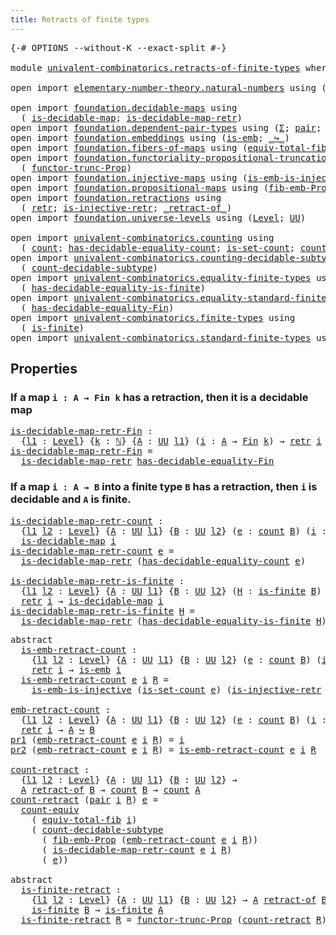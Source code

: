 ```yaml
---
title: Retracts of finite types
---
```


<pre class="Agda"><a id="50" class="Symbol">{-#</a> <a id="54" class="Keyword">OPTIONS</a> <a id="62" class="Pragma">--without-K</a> <a id="74" class="Pragma">--exact-split</a> <a id="88" class="Symbol">#-}</a>

<a id="93" class="Keyword">module</a> <a id="100" href="univalent-combinatorics.retracts-of-finite-types.html" class="Module">univalent-combinatorics.retracts-of-finite-types</a> <a id="149" class="Keyword">where</a>

<a id="156" class="Keyword">open</a> <a id="161" class="Keyword">import</a> <a id="168" href="elementary-number-theory.natural-numbers.html" class="Module">elementary-number-theory.natural-numbers</a> <a id="209" class="Keyword">using</a> <a id="215" class="Symbol">(</a><a id="216" href="elementary-number-theory.natural-numbers.html#1444" class="Datatype">ℕ</a><a id="217" class="Symbol">)</a>

<a id="220" class="Keyword">open</a> <a id="225" class="Keyword">import</a> <a id="232" href="foundation.decidable-maps.html" class="Module">foundation.decidable-maps</a> <a id="258" class="Keyword">using</a>
  <a id="266" class="Symbol">(</a> <a id="268" href="foundation.decidable-maps.html#758" class="Function">is-decidable-map</a><a id="284" class="Symbol">;</a> <a id="286" href="foundation.decidable-maps.html#869" class="Function">is-decidable-map-retr</a><a id="307" class="Symbol">)</a>
<a id="309" class="Keyword">open</a> <a id="314" class="Keyword">import</a> <a id="321" href="foundation.dependent-pair-types.html" class="Module">foundation.dependent-pair-types</a> <a id="353" class="Keyword">using</a> <a id="359" class="Symbol">(</a><a id="360" href="foundation-core.dependent-pair-types.html#502" class="Record">Σ</a><a id="361" class="Symbol">;</a> <a id="363" href="foundation-core.dependent-pair-types.html#575" class="InductiveConstructor">pair</a><a id="367" class="Symbol">;</a> <a id="369" href="foundation-core.dependent-pair-types.html#592" class="Field">pr1</a><a id="372" class="Symbol">;</a> <a id="374" href="foundation-core.dependent-pair-types.html#604" class="Field">pr2</a><a id="377" class="Symbol">)</a>
<a id="379" class="Keyword">open</a> <a id="384" class="Keyword">import</a> <a id="391" href="foundation.embeddings.html" class="Module">foundation.embeddings</a> <a id="413" class="Keyword">using</a> <a id="419" class="Symbol">(</a><a id="420" href="foundation-core.embeddings.html#980" class="Function">is-emb</a><a id="426" class="Symbol">;</a> <a id="428" href="foundation-core.embeddings.html#1062" class="Function Operator">_↪_</a><a id="431" class="Symbol">)</a>
<a id="433" class="Keyword">open</a> <a id="438" class="Keyword">import</a> <a id="445" href="foundation.fibers-of-maps.html" class="Module">foundation.fibers-of-maps</a> <a id="471" class="Keyword">using</a> <a id="477" class="Symbol">(</a><a id="478" href="foundation-core.fibers-of-maps.html#5261" class="Function">equiv-total-fib</a><a id="493" class="Symbol">)</a>
<a id="495" class="Keyword">open</a> <a id="500" class="Keyword">import</a> <a id="507" href="foundation.functoriality-propositional-truncation.html" class="Module">foundation.functoriality-propositional-truncation</a> <a id="557" class="Keyword">using</a>
  <a id="565" class="Symbol">(</a> <a id="567" href="foundation.functoriality-propositional-truncation.html#1451" class="Function">functor-trunc-Prop</a><a id="585" class="Symbol">)</a>
<a id="587" class="Keyword">open</a> <a id="592" class="Keyword">import</a> <a id="599" href="foundation.injective-maps.html" class="Module">foundation.injective-maps</a> <a id="625" class="Keyword">using</a> <a id="631" class="Symbol">(</a><a id="632" href="foundation.injective-maps.html#4595" class="Function">is-emb-is-injective</a><a id="651" class="Symbol">)</a>
<a id="653" class="Keyword">open</a> <a id="658" class="Keyword">import</a> <a id="665" href="foundation.propositional-maps.html" class="Module">foundation.propositional-maps</a> <a id="695" class="Keyword">using</a> <a id="701" class="Symbol">(</a><a id="702" href="foundation-core.propositional-maps.html#2460" class="Function">fib-emb-Prop</a><a id="714" class="Symbol">)</a>
<a id="716" class="Keyword">open</a> <a id="721" class="Keyword">import</a> <a id="728" href="foundation.retractions.html" class="Module">foundation.retractions</a> <a id="751" class="Keyword">using</a>
  <a id="759" class="Symbol">(</a> <a id="761" href="foundation-core.retractions.html#593" class="Function">retr</a><a id="765" class="Symbol">;</a> <a id="767" href="foundation.retractions.html#2840" class="Function">is-injective-retr</a><a id="784" class="Symbol">;</a> <a id="786" href="foundation-core.retractions.html#670" class="Function Operator">_retract-of_</a><a id="798" class="Symbol">)</a>
<a id="800" class="Keyword">open</a> <a id="805" class="Keyword">import</a> <a id="812" href="foundation.universe-levels.html" class="Module">foundation.universe-levels</a> <a id="839" class="Keyword">using</a> <a id="845" class="Symbol">(</a><a id="846" href="Agda.Primitive.html#597" class="Postulate">Level</a><a id="851" class="Symbol">;</a> <a id="853" href="foundation-core.universe-levels.html#222" class="Primitive">UU</a><a id="855" class="Symbol">)</a>

<a id="858" class="Keyword">open</a> <a id="863" class="Keyword">import</a> <a id="870" href="univalent-combinatorics.counting.html" class="Module">univalent-combinatorics.counting</a> <a id="903" class="Keyword">using</a>
  <a id="911" class="Symbol">(</a> <a id="913" href="univalent-combinatorics.counting.html#1759" class="Function">count</a><a id="918" class="Symbol">;</a> <a id="920" href="univalent-combinatorics.counting.html#5721" class="Function">has-decidable-equality-count</a><a id="948" class="Symbol">;</a> <a id="950" href="univalent-combinatorics.counting.html#2336" class="Function">is-set-count</a><a id="962" class="Symbol">;</a> <a id="964" href="univalent-combinatorics.counting.html#2974" class="Function">count-equiv</a><a id="975" class="Symbol">)</a>
<a id="977" class="Keyword">open</a> <a id="982" class="Keyword">import</a> <a id="989" href="univalent-combinatorics.counting-decidable-subtypes.html" class="Module">univalent-combinatorics.counting-decidable-subtypes</a> <a id="1041" class="Keyword">using</a>
  <a id="1049" class="Symbol">(</a> <a id="1051" href="univalent-combinatorics.counting-decidable-subtypes.html#6686" class="Function">count-decidable-subtype</a><a id="1074" class="Symbol">)</a>
<a id="1076" class="Keyword">open</a> <a id="1081" class="Keyword">import</a> <a id="1088" href="univalent-combinatorics.equality-finite-types.html" class="Module">univalent-combinatorics.equality-finite-types</a> <a id="1134" class="Keyword">using</a>
  <a id="1142" class="Symbol">(</a> <a id="1144" href="univalent-combinatorics.equality-finite-types.html#1973" class="Function">has-decidable-equality-is-finite</a><a id="1176" class="Symbol">)</a>
<a id="1178" class="Keyword">open</a> <a id="1183" class="Keyword">import</a> <a id="1190" href="univalent-combinatorics.equality-standard-finite-types.html" class="Module">univalent-combinatorics.equality-standard-finite-types</a> <a id="1245" class="Keyword">using</a>
  <a id="1253" class="Symbol">(</a> <a id="1255" href="univalent-combinatorics.equality-standard-finite-types.html#2796" class="Function">has-decidable-equality-Fin</a><a id="1281" class="Symbol">)</a>
<a id="1283" class="Keyword">open</a> <a id="1288" class="Keyword">import</a> <a id="1295" href="univalent-combinatorics.finite-types.html" class="Module">univalent-combinatorics.finite-types</a> <a id="1332" class="Keyword">using</a>
  <a id="1340" class="Symbol">(</a> <a id="1342" href="univalent-combinatorics.finite-types.html#3664" class="Function">is-finite</a><a id="1351" class="Symbol">)</a>
<a id="1353" class="Keyword">open</a> <a id="1358" class="Keyword">import</a> <a id="1365" href="univalent-combinatorics.standard-finite-types.html" class="Module">univalent-combinatorics.standard-finite-types</a> <a id="1411" class="Keyword">using</a> <a id="1417" class="Symbol">(</a><a id="1418" href="univalent-combinatorics.standard-finite-types.html#2085" class="Function">Fin</a><a id="1421" class="Symbol">)</a>
</pre>
## Properties

### If a map `i : A → Fin k` has a retraction, then it is a decidable map

<pre class="Agda"><a id="is-decidable-map-retr-Fin"></a><a id="1526" href="univalent-combinatorics.retracts-of-finite-types.html#1526" class="Function">is-decidable-map-retr-Fin</a> <a id="1552" class="Symbol">:</a>
  <a id="1556" class="Symbol">{</a><a id="1557" href="univalent-combinatorics.retracts-of-finite-types.html#1557" class="Bound">l1</a> <a id="1560" class="Symbol">:</a> <a id="1562" href="Agda.Primitive.html#597" class="Postulate">Level</a><a id="1567" class="Symbol">}</a> <a id="1569" class="Symbol">{</a><a id="1570" href="univalent-combinatorics.retracts-of-finite-types.html#1570" class="Bound">k</a> <a id="1572" class="Symbol">:</a> <a id="1574" href="elementary-number-theory.natural-numbers.html#1444" class="Datatype">ℕ</a><a id="1575" class="Symbol">}</a> <a id="1577" class="Symbol">{</a><a id="1578" href="univalent-combinatorics.retracts-of-finite-types.html#1578" class="Bound">A</a> <a id="1580" class="Symbol">:</a> <a id="1582" href="foundation-core.universe-levels.html#222" class="Primitive">UU</a> <a id="1585" href="univalent-combinatorics.retracts-of-finite-types.html#1557" class="Bound">l1</a><a id="1587" class="Symbol">}</a> <a id="1589" class="Symbol">(</a><a id="1590" href="univalent-combinatorics.retracts-of-finite-types.html#1590" class="Bound">i</a> <a id="1592" class="Symbol">:</a> <a id="1594" href="univalent-combinatorics.retracts-of-finite-types.html#1578" class="Bound">A</a> <a id="1596" class="Symbol">→</a> <a id="1598" href="univalent-combinatorics.standard-finite-types.html#2085" class="Function">Fin</a> <a id="1602" href="univalent-combinatorics.retracts-of-finite-types.html#1570" class="Bound">k</a><a id="1603" class="Symbol">)</a> <a id="1605" class="Symbol">→</a> <a id="1607" href="foundation-core.retractions.html#593" class="Function">retr</a> <a id="1612" href="univalent-combinatorics.retracts-of-finite-types.html#1590" class="Bound">i</a> <a id="1614" class="Symbol">→</a> <a id="1616" href="foundation.decidable-maps.html#758" class="Function">is-decidable-map</a> <a id="1633" href="univalent-combinatorics.retracts-of-finite-types.html#1590" class="Bound">i</a>
<a id="1635" href="univalent-combinatorics.retracts-of-finite-types.html#1526" class="Function">is-decidable-map-retr-Fin</a> <a id="1661" class="Symbol">=</a>
  <a id="1665" href="foundation.decidable-maps.html#869" class="Function">is-decidable-map-retr</a> <a id="1687" href="univalent-combinatorics.equality-standard-finite-types.html#2796" class="Function">has-decidable-equality-Fin</a>
</pre>
### If a map `i : A → B` into a finite type `B` has a retraction, then `i` is decidable and `A` is finite.

<pre class="Agda"><a id="is-decidable-map-retr-count"></a><a id="1835" href="univalent-combinatorics.retracts-of-finite-types.html#1835" class="Function">is-decidable-map-retr-count</a> <a id="1863" class="Symbol">:</a>
  <a id="1867" class="Symbol">{</a><a id="1868" href="univalent-combinatorics.retracts-of-finite-types.html#1868" class="Bound">l1</a> <a id="1871" href="univalent-combinatorics.retracts-of-finite-types.html#1871" class="Bound">l2</a> <a id="1874" class="Symbol">:</a> <a id="1876" href="Agda.Primitive.html#597" class="Postulate">Level</a><a id="1881" class="Symbol">}</a> <a id="1883" class="Symbol">{</a><a id="1884" href="univalent-combinatorics.retracts-of-finite-types.html#1884" class="Bound">A</a> <a id="1886" class="Symbol">:</a> <a id="1888" href="foundation-core.universe-levels.html#222" class="Primitive">UU</a> <a id="1891" href="univalent-combinatorics.retracts-of-finite-types.html#1868" class="Bound">l1</a><a id="1893" class="Symbol">}</a> <a id="1895" class="Symbol">{</a><a id="1896" href="univalent-combinatorics.retracts-of-finite-types.html#1896" class="Bound">B</a> <a id="1898" class="Symbol">:</a> <a id="1900" href="foundation-core.universe-levels.html#222" class="Primitive">UU</a> <a id="1903" href="univalent-combinatorics.retracts-of-finite-types.html#1871" class="Bound">l2</a><a id="1905" class="Symbol">}</a> <a id="1907" class="Symbol">(</a><a id="1908" href="univalent-combinatorics.retracts-of-finite-types.html#1908" class="Bound">e</a> <a id="1910" class="Symbol">:</a> <a id="1912" href="univalent-combinatorics.counting.html#1759" class="Function">count</a> <a id="1918" href="univalent-combinatorics.retracts-of-finite-types.html#1896" class="Bound">B</a><a id="1919" class="Symbol">)</a> <a id="1921" class="Symbol">(</a><a id="1922" href="univalent-combinatorics.retracts-of-finite-types.html#1922" class="Bound">i</a> <a id="1924" class="Symbol">:</a> <a id="1926" href="univalent-combinatorics.retracts-of-finite-types.html#1884" class="Bound">A</a> <a id="1928" class="Symbol">→</a> <a id="1930" href="univalent-combinatorics.retracts-of-finite-types.html#1896" class="Bound">B</a><a id="1931" class="Symbol">)</a> <a id="1933" class="Symbol">→</a> <a id="1935" href="foundation-core.retractions.html#593" class="Function">retr</a> <a id="1940" href="univalent-combinatorics.retracts-of-finite-types.html#1922" class="Bound">i</a> <a id="1942" class="Symbol">→</a>
  <a id="1946" href="foundation.decidable-maps.html#758" class="Function">is-decidable-map</a> <a id="1963" href="univalent-combinatorics.retracts-of-finite-types.html#1922" class="Bound">i</a>
<a id="1965" href="univalent-combinatorics.retracts-of-finite-types.html#1835" class="Function">is-decidable-map-retr-count</a> <a id="1993" href="univalent-combinatorics.retracts-of-finite-types.html#1993" class="Bound">e</a> <a id="1995" class="Symbol">=</a>
  <a id="1999" href="foundation.decidable-maps.html#869" class="Function">is-decidable-map-retr</a> <a id="2021" class="Symbol">(</a><a id="2022" href="univalent-combinatorics.counting.html#5721" class="Function">has-decidable-equality-count</a> <a id="2051" href="univalent-combinatorics.retracts-of-finite-types.html#1993" class="Bound">e</a><a id="2052" class="Symbol">)</a>

<a id="is-decidable-map-retr-is-finite"></a><a id="2055" href="univalent-combinatorics.retracts-of-finite-types.html#2055" class="Function">is-decidable-map-retr-is-finite</a> <a id="2087" class="Symbol">:</a>
  <a id="2091" class="Symbol">{</a><a id="2092" href="univalent-combinatorics.retracts-of-finite-types.html#2092" class="Bound">l1</a> <a id="2095" href="univalent-combinatorics.retracts-of-finite-types.html#2095" class="Bound">l2</a> <a id="2098" class="Symbol">:</a> <a id="2100" href="Agda.Primitive.html#597" class="Postulate">Level</a><a id="2105" class="Symbol">}</a> <a id="2107" class="Symbol">{</a><a id="2108" href="univalent-combinatorics.retracts-of-finite-types.html#2108" class="Bound">A</a> <a id="2110" class="Symbol">:</a> <a id="2112" href="foundation-core.universe-levels.html#222" class="Primitive">UU</a> <a id="2115" href="univalent-combinatorics.retracts-of-finite-types.html#2092" class="Bound">l1</a><a id="2117" class="Symbol">}</a> <a id="2119" class="Symbol">{</a><a id="2120" href="univalent-combinatorics.retracts-of-finite-types.html#2120" class="Bound">B</a> <a id="2122" class="Symbol">:</a> <a id="2124" href="foundation-core.universe-levels.html#222" class="Primitive">UU</a> <a id="2127" href="univalent-combinatorics.retracts-of-finite-types.html#2095" class="Bound">l2</a><a id="2129" class="Symbol">}</a> <a id="2131" class="Symbol">(</a><a id="2132" href="univalent-combinatorics.retracts-of-finite-types.html#2132" class="Bound">H</a> <a id="2134" class="Symbol">:</a> <a id="2136" href="univalent-combinatorics.finite-types.html#3664" class="Function">is-finite</a> <a id="2146" href="univalent-combinatorics.retracts-of-finite-types.html#2120" class="Bound">B</a><a id="2147" class="Symbol">)</a> <a id="2149" class="Symbol">(</a><a id="2150" href="univalent-combinatorics.retracts-of-finite-types.html#2150" class="Bound">i</a> <a id="2152" class="Symbol">:</a> <a id="2154" href="univalent-combinatorics.retracts-of-finite-types.html#2108" class="Bound">A</a> <a id="2156" class="Symbol">→</a> <a id="2158" href="univalent-combinatorics.retracts-of-finite-types.html#2120" class="Bound">B</a><a id="2159" class="Symbol">)</a> <a id="2161" class="Symbol">→</a>
  <a id="2165" href="foundation-core.retractions.html#593" class="Function">retr</a> <a id="2170" href="univalent-combinatorics.retracts-of-finite-types.html#2150" class="Bound">i</a> <a id="2172" class="Symbol">→</a> <a id="2174" href="foundation.decidable-maps.html#758" class="Function">is-decidable-map</a> <a id="2191" href="univalent-combinatorics.retracts-of-finite-types.html#2150" class="Bound">i</a>
<a id="2193" href="univalent-combinatorics.retracts-of-finite-types.html#2055" class="Function">is-decidable-map-retr-is-finite</a> <a id="2225" href="univalent-combinatorics.retracts-of-finite-types.html#2225" class="Bound">H</a> <a id="2227" class="Symbol">=</a>
  <a id="2231" href="foundation.decidable-maps.html#869" class="Function">is-decidable-map-retr</a> <a id="2253" class="Symbol">(</a><a id="2254" href="univalent-combinatorics.equality-finite-types.html#1973" class="Function">has-decidable-equality-is-finite</a> <a id="2287" href="univalent-combinatorics.retracts-of-finite-types.html#2225" class="Bound">H</a><a id="2288" class="Symbol">)</a>
</pre>
<pre class="Agda"><a id="2303" class="Keyword">abstract</a>
  <a id="is-emb-retract-count"></a><a id="2314" href="univalent-combinatorics.retracts-of-finite-types.html#2314" class="Function">is-emb-retract-count</a> <a id="2335" class="Symbol">:</a>
    <a id="2341" class="Symbol">{</a><a id="2342" href="univalent-combinatorics.retracts-of-finite-types.html#2342" class="Bound">l1</a> <a id="2345" href="univalent-combinatorics.retracts-of-finite-types.html#2345" class="Bound">l2</a> <a id="2348" class="Symbol">:</a> <a id="2350" href="Agda.Primitive.html#597" class="Postulate">Level</a><a id="2355" class="Symbol">}</a> <a id="2357" class="Symbol">{</a><a id="2358" href="univalent-combinatorics.retracts-of-finite-types.html#2358" class="Bound">A</a> <a id="2360" class="Symbol">:</a> <a id="2362" href="foundation-core.universe-levels.html#222" class="Primitive">UU</a> <a id="2365" href="univalent-combinatorics.retracts-of-finite-types.html#2342" class="Bound">l1</a><a id="2367" class="Symbol">}</a> <a id="2369" class="Symbol">{</a><a id="2370" href="univalent-combinatorics.retracts-of-finite-types.html#2370" class="Bound">B</a> <a id="2372" class="Symbol">:</a> <a id="2374" href="foundation-core.universe-levels.html#222" class="Primitive">UU</a> <a id="2377" href="univalent-combinatorics.retracts-of-finite-types.html#2345" class="Bound">l2</a><a id="2379" class="Symbol">}</a> <a id="2381" class="Symbol">(</a><a id="2382" href="univalent-combinatorics.retracts-of-finite-types.html#2382" class="Bound">e</a> <a id="2384" class="Symbol">:</a> <a id="2386" href="univalent-combinatorics.counting.html#1759" class="Function">count</a> <a id="2392" href="univalent-combinatorics.retracts-of-finite-types.html#2370" class="Bound">B</a><a id="2393" class="Symbol">)</a> <a id="2395" class="Symbol">(</a><a id="2396" href="univalent-combinatorics.retracts-of-finite-types.html#2396" class="Bound">i</a> <a id="2398" class="Symbol">:</a> <a id="2400" href="univalent-combinatorics.retracts-of-finite-types.html#2358" class="Bound">A</a> <a id="2402" class="Symbol">→</a> <a id="2404" href="univalent-combinatorics.retracts-of-finite-types.html#2370" class="Bound">B</a><a id="2405" class="Symbol">)</a> <a id="2407" class="Symbol">→</a>
    <a id="2413" href="foundation-core.retractions.html#593" class="Function">retr</a> <a id="2418" href="univalent-combinatorics.retracts-of-finite-types.html#2396" class="Bound">i</a> <a id="2420" class="Symbol">→</a> <a id="2422" href="foundation-core.embeddings.html#980" class="Function">is-emb</a> <a id="2429" href="univalent-combinatorics.retracts-of-finite-types.html#2396" class="Bound">i</a>
  <a id="2433" href="univalent-combinatorics.retracts-of-finite-types.html#2314" class="Function">is-emb-retract-count</a> <a id="2454" href="univalent-combinatorics.retracts-of-finite-types.html#2454" class="Bound">e</a> <a id="2456" href="univalent-combinatorics.retracts-of-finite-types.html#2456" class="Bound">i</a> <a id="2458" href="univalent-combinatorics.retracts-of-finite-types.html#2458" class="Bound">R</a> <a id="2460" class="Symbol">=</a>
    <a id="2466" href="foundation.injective-maps.html#4595" class="Function">is-emb-is-injective</a> <a id="2486" class="Symbol">(</a><a id="2487" href="univalent-combinatorics.counting.html#2336" class="Function">is-set-count</a> <a id="2500" href="univalent-combinatorics.retracts-of-finite-types.html#2454" class="Bound">e</a><a id="2501" class="Symbol">)</a> <a id="2503" class="Symbol">(</a><a id="2504" href="foundation.retractions.html#2840" class="Function">is-injective-retr</a> <a id="2522" href="univalent-combinatorics.retracts-of-finite-types.html#2456" class="Bound">i</a> <a id="2524" href="univalent-combinatorics.retracts-of-finite-types.html#2458" class="Bound">R</a><a id="2525" class="Symbol">)</a>

<a id="emb-retract-count"></a><a id="2528" href="univalent-combinatorics.retracts-of-finite-types.html#2528" class="Function">emb-retract-count</a> <a id="2546" class="Symbol">:</a>
  <a id="2550" class="Symbol">{</a><a id="2551" href="univalent-combinatorics.retracts-of-finite-types.html#2551" class="Bound">l1</a> <a id="2554" href="univalent-combinatorics.retracts-of-finite-types.html#2554" class="Bound">l2</a> <a id="2557" class="Symbol">:</a> <a id="2559" href="Agda.Primitive.html#597" class="Postulate">Level</a><a id="2564" class="Symbol">}</a> <a id="2566" class="Symbol">{</a><a id="2567" href="univalent-combinatorics.retracts-of-finite-types.html#2567" class="Bound">A</a> <a id="2569" class="Symbol">:</a> <a id="2571" href="foundation-core.universe-levels.html#222" class="Primitive">UU</a> <a id="2574" href="univalent-combinatorics.retracts-of-finite-types.html#2551" class="Bound">l1</a><a id="2576" class="Symbol">}</a> <a id="2578" class="Symbol">{</a><a id="2579" href="univalent-combinatorics.retracts-of-finite-types.html#2579" class="Bound">B</a> <a id="2581" class="Symbol">:</a> <a id="2583" href="foundation-core.universe-levels.html#222" class="Primitive">UU</a> <a id="2586" href="univalent-combinatorics.retracts-of-finite-types.html#2554" class="Bound">l2</a><a id="2588" class="Symbol">}</a> <a id="2590" class="Symbol">(</a><a id="2591" href="univalent-combinatorics.retracts-of-finite-types.html#2591" class="Bound">e</a> <a id="2593" class="Symbol">:</a> <a id="2595" href="univalent-combinatorics.counting.html#1759" class="Function">count</a> <a id="2601" href="univalent-combinatorics.retracts-of-finite-types.html#2579" class="Bound">B</a><a id="2602" class="Symbol">)</a> <a id="2604" class="Symbol">(</a><a id="2605" href="univalent-combinatorics.retracts-of-finite-types.html#2605" class="Bound">i</a> <a id="2607" class="Symbol">:</a> <a id="2609" href="univalent-combinatorics.retracts-of-finite-types.html#2567" class="Bound">A</a> <a id="2611" class="Symbol">→</a> <a id="2613" href="univalent-combinatorics.retracts-of-finite-types.html#2579" class="Bound">B</a><a id="2614" class="Symbol">)</a> <a id="2616" class="Symbol">→</a>
  <a id="2620" href="foundation-core.retractions.html#593" class="Function">retr</a> <a id="2625" href="univalent-combinatorics.retracts-of-finite-types.html#2605" class="Bound">i</a> <a id="2627" class="Symbol">→</a> <a id="2629" href="univalent-combinatorics.retracts-of-finite-types.html#2567" class="Bound">A</a> <a id="2631" href="foundation-core.embeddings.html#1062" class="Function Operator">↪</a> <a id="2633" href="univalent-combinatorics.retracts-of-finite-types.html#2579" class="Bound">B</a>
<a id="2635" href="foundation-core.dependent-pair-types.html#592" class="Field">pr1</a> <a id="2639" class="Symbol">(</a><a id="2640" href="univalent-combinatorics.retracts-of-finite-types.html#2528" class="Function">emb-retract-count</a> <a id="2658" href="univalent-combinatorics.retracts-of-finite-types.html#2658" class="Bound">e</a> <a id="2660" href="univalent-combinatorics.retracts-of-finite-types.html#2660" class="Bound">i</a> <a id="2662" href="univalent-combinatorics.retracts-of-finite-types.html#2662" class="Bound">R</a><a id="2663" class="Symbol">)</a> <a id="2665" class="Symbol">=</a> <a id="2667" href="univalent-combinatorics.retracts-of-finite-types.html#2660" class="Bound">i</a>
<a id="2669" href="foundation-core.dependent-pair-types.html#604" class="Field">pr2</a> <a id="2673" class="Symbol">(</a><a id="2674" href="univalent-combinatorics.retracts-of-finite-types.html#2528" class="Function">emb-retract-count</a> <a id="2692" href="univalent-combinatorics.retracts-of-finite-types.html#2692" class="Bound">e</a> <a id="2694" href="univalent-combinatorics.retracts-of-finite-types.html#2694" class="Bound">i</a> <a id="2696" href="univalent-combinatorics.retracts-of-finite-types.html#2696" class="Bound">R</a><a id="2697" class="Symbol">)</a> <a id="2699" class="Symbol">=</a> <a id="2701" href="univalent-combinatorics.retracts-of-finite-types.html#2314" class="Function">is-emb-retract-count</a> <a id="2722" href="univalent-combinatorics.retracts-of-finite-types.html#2692" class="Bound">e</a> <a id="2724" href="univalent-combinatorics.retracts-of-finite-types.html#2694" class="Bound">i</a> <a id="2726" href="univalent-combinatorics.retracts-of-finite-types.html#2696" class="Bound">R</a>

<a id="count-retract"></a><a id="2729" href="univalent-combinatorics.retracts-of-finite-types.html#2729" class="Function">count-retract</a> <a id="2743" class="Symbol">:</a>
  <a id="2747" class="Symbol">{</a><a id="2748" href="univalent-combinatorics.retracts-of-finite-types.html#2748" class="Bound">l1</a> <a id="2751" href="univalent-combinatorics.retracts-of-finite-types.html#2751" class="Bound">l2</a> <a id="2754" class="Symbol">:</a> <a id="2756" href="Agda.Primitive.html#597" class="Postulate">Level</a><a id="2761" class="Symbol">}</a> <a id="2763" class="Symbol">{</a><a id="2764" href="univalent-combinatorics.retracts-of-finite-types.html#2764" class="Bound">A</a> <a id="2766" class="Symbol">:</a> <a id="2768" href="foundation-core.universe-levels.html#222" class="Primitive">UU</a> <a id="2771" href="univalent-combinatorics.retracts-of-finite-types.html#2748" class="Bound">l1</a><a id="2773" class="Symbol">}</a> <a id="2775" class="Symbol">{</a><a id="2776" href="univalent-combinatorics.retracts-of-finite-types.html#2776" class="Bound">B</a> <a id="2778" class="Symbol">:</a> <a id="2780" href="foundation-core.universe-levels.html#222" class="Primitive">UU</a> <a id="2783" href="univalent-combinatorics.retracts-of-finite-types.html#2751" class="Bound">l2</a><a id="2785" class="Symbol">}</a> <a id="2787" class="Symbol">→</a>
  <a id="2791" href="univalent-combinatorics.retracts-of-finite-types.html#2764" class="Bound">A</a> <a id="2793" href="foundation-core.retractions.html#670" class="Function Operator">retract-of</a> <a id="2804" href="univalent-combinatorics.retracts-of-finite-types.html#2776" class="Bound">B</a> <a id="2806" class="Symbol">→</a> <a id="2808" href="univalent-combinatorics.counting.html#1759" class="Function">count</a> <a id="2814" href="univalent-combinatorics.retracts-of-finite-types.html#2776" class="Bound">B</a> <a id="2816" class="Symbol">→</a> <a id="2818" href="univalent-combinatorics.counting.html#1759" class="Function">count</a> <a id="2824" href="univalent-combinatorics.retracts-of-finite-types.html#2764" class="Bound">A</a>
<a id="2826" href="univalent-combinatorics.retracts-of-finite-types.html#2729" class="Function">count-retract</a> <a id="2840" class="Symbol">(</a><a id="2841" href="foundation-core.dependent-pair-types.html#575" class="InductiveConstructor">pair</a> <a id="2846" href="univalent-combinatorics.retracts-of-finite-types.html#2846" class="Bound">i</a> <a id="2848" href="univalent-combinatorics.retracts-of-finite-types.html#2848" class="Bound">R</a><a id="2849" class="Symbol">)</a> <a id="2851" href="univalent-combinatorics.retracts-of-finite-types.html#2851" class="Bound">e</a> <a id="2853" class="Symbol">=</a>
  <a id="2857" href="univalent-combinatorics.counting.html#2974" class="Function">count-equiv</a>
    <a id="2873" class="Symbol">(</a> <a id="2875" href="foundation-core.fibers-of-maps.html#5261" class="Function">equiv-total-fib</a> <a id="2891" href="univalent-combinatorics.retracts-of-finite-types.html#2846" class="Bound">i</a><a id="2892" class="Symbol">)</a>
    <a id="2898" class="Symbol">(</a> <a id="2900" href="univalent-combinatorics.counting-decidable-subtypes.html#6686" class="Function">count-decidable-subtype</a>
      <a id="2930" class="Symbol">(</a> <a id="2932" href="foundation-core.propositional-maps.html#2460" class="Function">fib-emb-Prop</a> <a id="2945" class="Symbol">(</a><a id="2946" href="univalent-combinatorics.retracts-of-finite-types.html#2528" class="Function">emb-retract-count</a> <a id="2964" href="univalent-combinatorics.retracts-of-finite-types.html#2851" class="Bound">e</a> <a id="2966" href="univalent-combinatorics.retracts-of-finite-types.html#2846" class="Bound">i</a> <a id="2968" href="univalent-combinatorics.retracts-of-finite-types.html#2848" class="Bound">R</a><a id="2969" class="Symbol">))</a>
      <a id="2978" class="Symbol">(</a> <a id="2980" href="univalent-combinatorics.retracts-of-finite-types.html#1835" class="Function">is-decidable-map-retr-count</a> <a id="3008" href="univalent-combinatorics.retracts-of-finite-types.html#2851" class="Bound">e</a> <a id="3010" href="univalent-combinatorics.retracts-of-finite-types.html#2846" class="Bound">i</a> <a id="3012" href="univalent-combinatorics.retracts-of-finite-types.html#2848" class="Bound">R</a><a id="3013" class="Symbol">)</a>
      <a id="3021" class="Symbol">(</a> <a id="3023" href="univalent-combinatorics.retracts-of-finite-types.html#2851" class="Bound">e</a><a id="3024" class="Symbol">))</a>

<a id="3028" class="Keyword">abstract</a>
  <a id="is-finite-retract"></a><a id="3039" href="univalent-combinatorics.retracts-of-finite-types.html#3039" class="Function">is-finite-retract</a> <a id="3057" class="Symbol">:</a>
    <a id="3063" class="Symbol">{</a><a id="3064" href="univalent-combinatorics.retracts-of-finite-types.html#3064" class="Bound">l1</a> <a id="3067" href="univalent-combinatorics.retracts-of-finite-types.html#3067" class="Bound">l2</a> <a id="3070" class="Symbol">:</a> <a id="3072" href="Agda.Primitive.html#597" class="Postulate">Level</a><a id="3077" class="Symbol">}</a> <a id="3079" class="Symbol">{</a><a id="3080" href="univalent-combinatorics.retracts-of-finite-types.html#3080" class="Bound">A</a> <a id="3082" class="Symbol">:</a> <a id="3084" href="foundation-core.universe-levels.html#222" class="Primitive">UU</a> <a id="3087" href="univalent-combinatorics.retracts-of-finite-types.html#3064" class="Bound">l1</a><a id="3089" class="Symbol">}</a> <a id="3091" class="Symbol">{</a><a id="3092" href="univalent-combinatorics.retracts-of-finite-types.html#3092" class="Bound">B</a> <a id="3094" class="Symbol">:</a> <a id="3096" href="foundation-core.universe-levels.html#222" class="Primitive">UU</a> <a id="3099" href="univalent-combinatorics.retracts-of-finite-types.html#3067" class="Bound">l2</a><a id="3101" class="Symbol">}</a> <a id="3103" class="Symbol">→</a> <a id="3105" href="univalent-combinatorics.retracts-of-finite-types.html#3080" class="Bound">A</a> <a id="3107" href="foundation-core.retractions.html#670" class="Function Operator">retract-of</a> <a id="3118" href="univalent-combinatorics.retracts-of-finite-types.html#3092" class="Bound">B</a> <a id="3120" class="Symbol">→</a>
    <a id="3126" href="univalent-combinatorics.finite-types.html#3664" class="Function">is-finite</a> <a id="3136" href="univalent-combinatorics.retracts-of-finite-types.html#3092" class="Bound">B</a> <a id="3138" class="Symbol">→</a> <a id="3140" href="univalent-combinatorics.finite-types.html#3664" class="Function">is-finite</a> <a id="3150" href="univalent-combinatorics.retracts-of-finite-types.html#3080" class="Bound">A</a>
  <a id="3154" href="univalent-combinatorics.retracts-of-finite-types.html#3039" class="Function">is-finite-retract</a> <a id="3172" href="univalent-combinatorics.retracts-of-finite-types.html#3172" class="Bound">R</a> <a id="3174" class="Symbol">=</a> <a id="3176" href="foundation.functoriality-propositional-truncation.html#1451" class="Function">functor-trunc-Prop</a> <a id="3195" class="Symbol">(</a><a id="3196" href="univalent-combinatorics.retracts-of-finite-types.html#2729" class="Function">count-retract</a> <a id="3210" href="univalent-combinatorics.retracts-of-finite-types.html#3172" class="Bound">R</a><a id="3211" class="Symbol">)</a>
</pre>